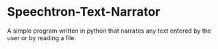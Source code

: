 # Speechtron-Text-Narrator
A simple program written in python that narrates any text entered by the user or by reading a file.
